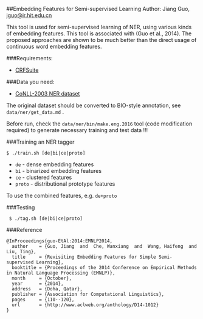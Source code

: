 ##Embedding Features for Semi-supervised Learning
Author: Jiang Guo, jguo@ir.hit.edu.cn

This tool is used for semi-supervised learning of NER,
using various kinds of embedding features. This tool is
associated with (Guo et al., 2014). The proposed approaches
are shown to be much better than the direct usage of
continuous word embedding features.

###Requirements:
* [CRFSuite](https://github.com/chokkan/crfsuite)

###Data you need:
* [CoNLL-2003 NER dataset](http://www.clips.ua.ac.be/conll2003/ner/)

The original dataset should be converted to BIO-style annotation, see ```data/ner/get_data.md``` .

Before run, check the ```data/ner/bin/make.eng.2016``` tool (code modification required) to generate necessary training and test data !!!

###Training an NER tagger

``` $ ./train.sh [de|bi|ce|proto] ```

* ```de``` - dense embedding features
* ```bi``` - binarized embedding features
* ```ce``` - clustered features
* ```proto``` - distributional prototype features

To use the combined features, e.g. ```de+proto```

###Testing

``` $ ./tag.sh [de|bi|ce|proto]```

###Reference

```
@InProceedings{guo-EtAl:2014:EMNLP2014,
  author    = {Guo, Jiang  and  Che, Wanxiang  and  Wang, Haifeng  and  Liu, Ting},
  title     = {Revisiting Embedding Features for Simple Semi-supervised Learning},
  booktitle = {Proceedings of the 2014 Conference on Empirical Methods in Natural Language Processing (EMNLP)},
  month     = {October},
  year      = {2014},
  address   = {Doha, Qatar},
  publisher = {Association for Computational Linguistics},
  pages     = {110--120},
  url       = {http://www.aclweb.org/anthology/D14-1012}
}
```
